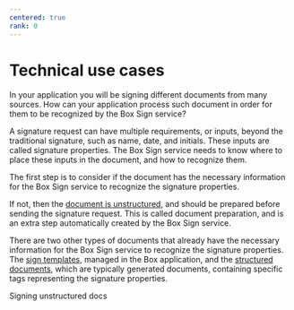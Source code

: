 ```yaml
---
centered: true
rank: 0
---
```


# Technical use cases

In your application you will be signing different documents from many sources. 
How can your application process such document in order for them to be 
recognized by the Box Sign service?

A signature request can have multiple requirements, or inputs, beyond the 
traditional signature, such as name, date, and initials. These inputs 
are called signature properties. The Box Sign service needs to know where to 
place these inputs in the document, and how to recognize them.

The first step is to consider if the document has the necessary information for 
the Box Sign service to recognize the signature properties.

If not, then the [document is unstructured][unstructured-docs], and should be 
prepared before sending the signature request. This is called document 
preparation, and is an extra step automatically created by the Box Sign service.

There are two other types of documents that already have the necessary 
information for the Box Sign service to recognize the signature properties.
The [sign templates][sign-templates], managed in the Box application, and the 
[structured documents][sign-structured-docs], which are typically generated 
documents, containing specific tags representing the signature properties. 

<Next>Signing unstructured docs</Next>

[unstructured-docs]:page://sign/technical-use-cases/sign-unstructured-docs
[sign-templates]:page://sign/technical-use-cases/sign-template
[sign-structured-docs]:page://sign/technical-use-cases/sign-structured-docs